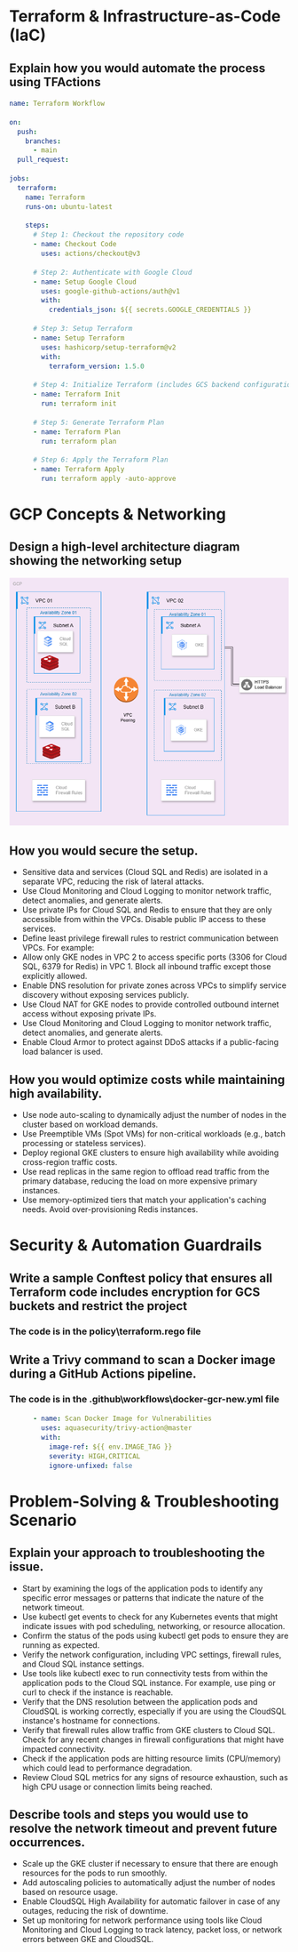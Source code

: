 # Terraform & Infrastructure-as-Code (IaC)
## Explain how you would automate the process using TFActions

```yaml
name: Terraform Workflow

on:
  push:
    branches:
      - main
  pull_request:

jobs:
  terraform:
    name: Terraform
    runs-on: ubuntu-latest

    steps:
      # Step 1: Checkout the repository code
      - name: Checkout Code
        uses: actions/checkout@v3

      # Step 2: Authenticate with Google Cloud
      - name: Setup Google Cloud
        uses: google-github-actions/auth@v1
        with:
          credentials_json: ${{ secrets.GOOGLE_CREDENTIALS }}

      # Step 3: Setup Terraform
      - name: Setup Terraform
        uses: hashicorp/setup-terraform@v2
        with:
          terraform_version: 1.5.0

      # Step 4: Initialize Terraform (includes GCS backend configuration)
      - name: Terraform Init
        run: terraform init

      # Step 5: Generate Terraform Plan
      - name: Terraform Plan
        run: terraform plan

      # Step 6: Apply the Terraform Plan
      - name: Terraform Apply
        run: terraform apply -auto-approve 
```

# GCP Concepts & Networking

## Design a high-level architecture diagram showing the networking setup

![alt text](https://github.com/navi1030/docker-test/blob/9e7ac347d0c368f78bf2e21e01f2008f0e1cb1dc/images/highlevelarchitecture.png)

## How you would secure the setup.
- Sensitive data and services (Cloud SQL and Redis) are isolated in a separate VPC, reducing the risk of lateral attacks.
- Use Cloud Monitoring and Cloud Logging to monitor network traffic, detect anomalies, and generate alerts.
- Use private IPs for Cloud SQL and Redis to ensure that they are only accessible from within the VPCs. Disable public IP access to these services.
- Define least privilege firewall rules to restrict communication between VPCs. For example:
- Allow only GKE nodes in VPC 2 to access specific ports (3306 for Cloud SQL, 6379 for Redis) in VPC 1. Block all inbound traffic except those explicitly allowed.
- Enable DNS resolution for private zones across VPCs to simplify service discovery without exposing services publicly.
- Use Cloud NAT for GKE nodes to provide controlled outbound internet access without exposing private IPs.
- Use Cloud Monitoring and Cloud Logging to monitor network traffic, detect anomalies, and generate alerts.
- Enable Cloud Armor to protect against DDoS attacks if a public-facing load balancer is used.

## How you would optimize costs while maintaining high availability.

- Use node auto-scaling to dynamically adjust the number of nodes in the cluster based on workload demands.
- Use Preemptible VMs (Spot VMs) for non-critical workloads (e.g., batch processing or stateless services).
- Deploy regional GKE clusters to ensure high availability while avoiding cross-region traffic costs.
- Use read replicas in the same region to offload read traffic from the primary database, reducing the load on more expensive primary instances.
- Use memory-optimized tiers that match your application's caching needs. Avoid over-provisioning Redis instances.

# Security & Automation Guardrails

## Write a sample Conftest policy that ensures all Terraform code includes encryption for GCS buckets and restrict the project
### The code is in the policy\terraform.rego file

## Write a Trivy command to scan a Docker image during a GitHub Actions pipeline.
### The code is in the .github\workflows\docker-gcr-new.yml file
```yaml
      - name: Scan Docker Image for Vulnerabilities
        uses: aquasecurity/trivy-action@master
        with:
          image-ref: ${{ env.IMAGE_TAG }}
          severity: HIGH,CRITICAL
          ignore-unfixed: false 
```

# Problem-Solving & Troubleshooting Scenario

## Explain your approach to troubleshooting the issue.

- Start by examining the logs of the application pods to identify any specific error messages or patterns that indicate the nature of the network timeout.
- Use kubectl get events to check for any Kubernetes events that might indicate issues with pod scheduling, networking, or resource allocation.
- Confirm the status of the pods using kubectl get pods to ensure they are running as expected.
- Verify the network configuration, including VPC settings, firewall rules, and Cloud SQL instance settings.
- Use tools like kubectl exec to run connectivity tests from within the application pods to the Cloud SQL instance. For example, use ping or curl to check if the instance is reachable.
- Verify that the DNS resolution between the application pods and CloudSQL is working correctly, especially if you are using the CloudSQL instance's hostname for connections.
- Verify that firewall rules allow traffic from GKE clusters to Cloud SQL. Check for any recent changes in firewall configurations that might have impacted connectivity.
- Check if the application pods are hitting resource limits (CPU/memory) which could lead to performance degradation.
- Review Cloud SQL metrics for any signs of resource exhaustion, such as high CPU usage or connection limits being reached.

## Describe tools and steps you would use to resolve the network timeout and prevent future occurrences.

- Scale up the GKE cluster if necessary to ensure that there are enough resources for the pods to run smoothly.
- Add autoscaling policies to automatically adjust the number of nodes based on resource usage.
- Enable CloudSQL High Availability  for automatic failover in case of any outages, reducing the risk of downtime.
- Set up monitoring for network performance using tools like Cloud Monitoring and Cloud Logging to track latency, packet loss, or network errors between GKE and CloudSQL.
